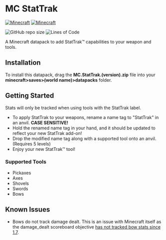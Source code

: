 # MC StatTrak

[![Minecraft](https://img.shields.io/badge/MC-1.16.*-success)](https://github.com/Ning1253/Pickaxe-Stats/tree/1.16) [![Minecraft](https://img.shields.io/badge/MC-1.17.*-success)](https://github.com/Ning1253/Pickaxe-Stats/tree/1.17)

![GitHub repo size](https://img.shields.io/github/repo-size/Ning1253/Pickaxe-Stats?style=flat-square) ![Lines of Code](https://img.shields.io/tokei/lines/github/Ning1253/Pickaxe-Stats?label=lines%20of%20code&style=flat-square)

A Minecraft datapack to add StatTrak™ capabilities to your weapon and tools.

## Installation

To install this datapack, drag the **MC.StatTrak.(version).zip** file into your **minecraft>saves>(world name)>datapacks** folder.

## Getting Started

Stats will only be tracked when using tools with the StatTrak label.

- To apply StatTrak to your weapons, rename a name tag to "StatTrak" in an anvil. **CASE SENSITIVE!**
- Hold the renamed name tag in your hand, and it should be updated to reflect your new StatTrak add-on!
- Drop the modified name tag along with a supported tool onto an anvil. (Requires 5 levels)
- Enjoy your new StatTrak™ tool!

### Supported Tools

- Pickaxes
- Axes
- Shovels
- Swords
- Bows

## Known Issues

- Bows do not track damage dealt. This is an issue with Minecraft itself as the damage_dealt scoreboard objective [has not tracked bow stats since 1.7](https://bugs.mojang.com/browse/MC-29519).

